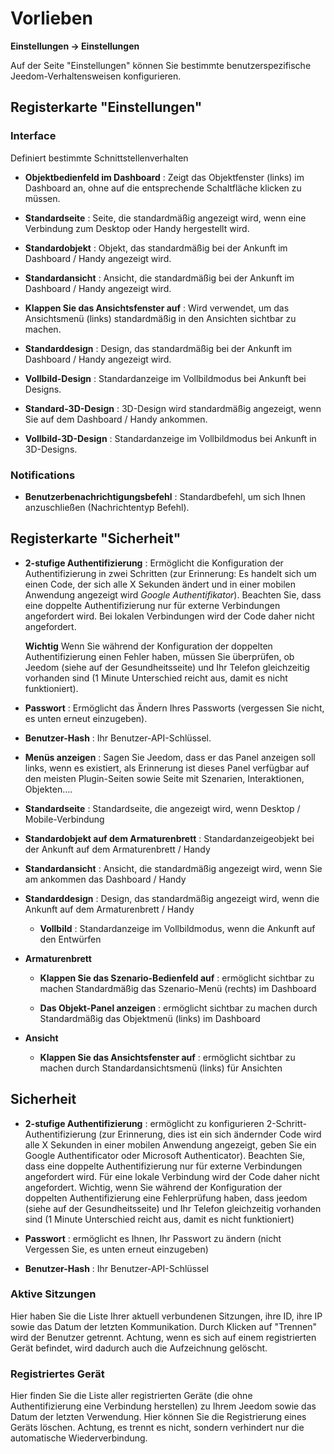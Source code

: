 # Vorlieben
**Einstellungen → Einstellungen**

Auf der Seite &quot;Einstellungen&quot; können Sie bestimmte benutzerspezifische Jeedom-Verhaltensweisen konfigurieren.

## Registerkarte &quot;Einstellungen&quot;

### Interface

Definiert bestimmte Schnittstellenverhalten

- **Objektbedienfeld im Dashboard** : Zeigt das Objektfenster (links) im Dashboard an, ohne auf die entsprechende Schaltfläche klicken zu müssen.
- **Standardseite** : Seite, die standardmäßig angezeigt wird, wenn eine Verbindung zum Desktop oder Handy hergestellt wird.
- **Standardobjekt** : Objekt, das standardmäßig bei der Ankunft im Dashboard / Handy angezeigt wird.

- **Standardansicht** : Ansicht, die standardmäßig bei der Ankunft im Dashboard / Handy angezeigt wird.
- **Klappen Sie das Ansichtsfenster auf** : Wird verwendet, um das Ansichtsmenü (links) standardmäßig in den Ansichten sichtbar zu machen.

- **Standarddesign** : Design, das standardmäßig bei der Ankunft im Dashboard / Handy angezeigt wird.
- **Vollbild-Design** : Standardanzeige im Vollbildmodus bei Ankunft bei Designs.

- **Standard-3D-Design** : 3D-Design wird standardmäßig angezeigt, wenn Sie auf dem Dashboard / Handy ankommen.
- **Vollbild-3D-Design** : Standardanzeige im Vollbildmodus bei Ankunft in 3D-Designs.

### Notifications

- **Benutzerbenachrichtigungsbefehl** : Standardbefehl, um sich Ihnen anzuschließen (Nachrichtentyp Befehl).

## Registerkarte &quot;Sicherheit&quot;

- **2-stufige Authentifizierung** : Ermöglicht die Konfiguration der Authentifizierung in zwei Schritten (zur Erinnerung: Es handelt sich um einen Code, der sich alle X Sekunden ändert und in einer mobilen Anwendung angezeigt wird *Google Authentifikator*). Beachten Sie, dass eine doppelte Authentifizierung nur für externe Verbindungen angefordert wird. Bei lokalen Verbindungen wird der Code daher nicht angefordert.

  **Wichtig** Wenn Sie während der Konfiguration der doppelten Authentifizierung einen Fehler haben, müssen Sie überprüfen, ob Jeedom (siehe auf der Gesundheitsseite) und Ihr Telefon gleichzeitig vorhanden sind (1 Minute Unterschied reicht aus, damit es nicht funktioniert).

- **Passwort** : Ermöglicht das Ändern Ihres Passworts (vergessen Sie nicht, es unten erneut einzugeben).

- **Benutzer-Hash** : Ihr Benutzer-API-Schlüssel.

-   **Menüs anzeigen** : Sagen Sie Jeedom, dass er das Panel anzeigen soll
    links, wenn es existiert, als Erinnerung ist dieses Panel
    verfügbar auf den meisten Plugin-Seiten sowie
    Seite mit Szenarien, Interaktionen, Objekten….

-   **Standardseite** : Standardseite, die angezeigt wird, wenn
    Desktop / Mobile-Verbindung

-   **Standardobjekt auf dem Armaturenbrett** : Standardanzeigeobjekt
    bei der Ankunft auf dem Armaturenbrett / Handy

-   **Standardansicht** : Ansicht, die standardmäßig angezeigt wird, wenn Sie am ankommen
    das Dashboard / Handy

-   **Standarddesign** : Design, das standardmäßig angezeigt wird, wenn
    die Ankunft auf dem Armaturenbrett / Handy

    -   **Vollbild** : Standardanzeige im Vollbildmodus, wenn
        die Ankunft auf den Entwürfen

-   **Armaturenbrett**

    -   **Klappen Sie das Szenario-Bedienfeld auf** : ermöglicht sichtbar zu machen
        Standardmäßig das Szenario-Menü (rechts) im Dashboard

    -   **Das Objekt-Panel anzeigen** : ermöglicht sichtbar zu machen durch
        Standardmäßig das Objektmenü (links) im Dashboard

-   **Ansicht**

    -   **Klappen Sie das Ansichtsfenster auf** : ermöglicht sichtbar zu machen durch
        Standardansichtsmenü (links) für Ansichten

Sicherheit
--------

-   **2-stufige Authentifizierung** : ermöglicht zu konfigurieren
    2-Schritt-Authentifizierung (zur Erinnerung, dies ist ein sich ändernder Code
    wird alle X Sekunden in einer mobilen Anwendung angezeigt, geben Sie ein
    Google Authentificator oder Microsoft Authenticator). Beachten Sie, dass eine doppelte Authentifizierung nur für externe Verbindungen angefordert wird. Für eine lokale Verbindung wird der Code daher nicht angefordert. Wichtig, wenn Sie während der Konfiguration der doppelten Authentifizierung eine Fehlerprüfung haben, dass jeedom (siehe auf der Gesundheitsseite) und Ihr Telefon gleichzeitig vorhanden sind (1 Minute Unterschied reicht aus, damit es nicht funktioniert)

-   **Passwort** : ermöglicht es Ihnen, Ihr Passwort zu ändern (nicht
    Vergessen Sie, es unten erneut einzugeben)

-   **Benutzer-Hash** : Ihr Benutzer-API-Schlüssel


### Aktive Sitzungen

Hier haben Sie die Liste Ihrer aktuell verbundenen Sitzungen, ihre ID, ihre IP sowie das Datum der letzten Kommunikation. Durch Klicken auf &quot;Trennen&quot; wird der Benutzer getrennt. Achtung, wenn es sich auf einem registrierten Gerät befindet, wird dadurch auch die Aufzeichnung gelöscht.

### Registriertes Gerät

Hier finden Sie die Liste aller registrierten Geräte (die ohne Authentifizierung eine Verbindung herstellen) zu Ihrem Jeedom sowie das Datum der letzten Verwendung.
Hier können Sie die Registrierung eines Geräts löschen. Achtung, es trennt es nicht, sondern verhindert nur die automatische Wiederverbindung.
